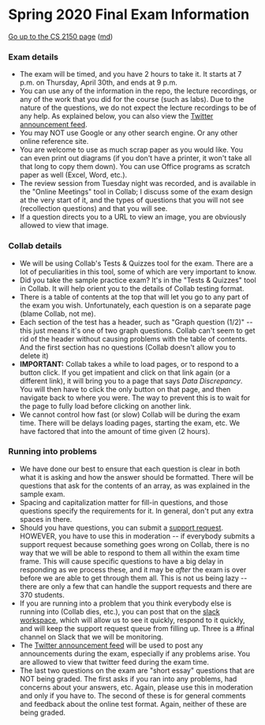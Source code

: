 Spring 2020 Final Exam Information
==================================

[Go up to the CS 2150 page](index.html) ([md](index.md))



### Exam details

- The exam will be timed, and you have 2 hours to take it.  It starts at 7 p.m. on Thursday, April 30th, and ends at 9 p.m.
- You can use any of the information in the repo, the lecture recordings, or any of the work that you did for the course (such as labs).  Due to the nature of the questions, we do not expect the lecture recordings to be of any help.  As explained below, you can also view the [Twitter announcement feed](https://twitter.com/uvacs2150).
- You may NOT use Google or any other search engine.  Or any other online reference site.
- You are welcome to use as much scrap paper as you would like.  You can even print out diagrams (if you don't have a printer, it won't take all that long to copy them down).  You can use Office programs as scratch paper as well (Excel, Word, etc.).
- The review session from Tuesday night was recorded, and is available in the "Online Meetings" tool in Collab; I discuss some of the exam design at the very start of it, and the types of questions that you will not see (recollection questions) and that you will see.
- If a question directs you to a URL to view an image, you are obviously allowed to view that image.


### Collab details

- We will be using Collab's Tests & Quizzes tool for the exam.  There are a lot of peculiarities in this tool, some of which are very important to know.
- Did you take the sample practice exam?  It's in the "Tests & Quizzes" tool in Collab.  It will help orient you to the details of Collab testing format.
- There is a table of contents at the top that will let you go to any part of the exam you wish.  Unfortunately, each question is on a separate page (blame Collab, not me).
- Each section of the test has a header, such as "Graph question (1/2)" -- this just means it's one of two graph questions.  Collab can't seem to get rid of the header without causing problems with the table of contents.  And the first section has no questions (Collab doesn't allow you to delete it)
- **IMPORTANT:** Collab takes a while to load pages, or to respond to a button click.  If you get impatient and click on that link again (or a different link), it will bring you to a page that says *Data Discrepancy*.  You will then have to click the only button on that page, and then navigate back to where you were.  The way to prevent this is to wait for the page to fully load before clicking on another link.
- We cannot control how fast (or slow) Collab will be during the exam time.  There will be delays loading pages, starting the exam, etc.  We have factored that into the amount of time given (2 hours).


### Running into problems

- We have done our best to ensure that each question is clear in both what it is asking and how the answer should be formatted.  There will be questions that ask for the contents of an array, as was explained in the sample exam.
- Spacing and capitalization matter for fill-in questions, and those questions specify the requirements for it.  In general, don't put any extra spaces in there.
- Should you have questions, you can submit a [support request](https://libra.cs.virginia.edu/~pedagogy/support.php).  HOWEVER, you have to use this in moderation -- if everybody submits a support request because something goes wrong on Collab, there is no way that we will be able to respond to them all within the exam time frame.  This will cause specific questions to have a big delay in responding as we process these, and it may be *after* the exam is over before we are able to get through them all.  This is not us being lazy -- there are only a few that can handle the support requests and there are 370 students.
- If you are running into a problem that you think everybody else is running into (Collab dies, etc.), you can post that on the [slack workspace](https://uvacs2150.slack.com), which will allow us to see it quickly, respond to it quickly, and will keep the support request queue from filling up.  Three is a #final channel on Slack that we will be monitoring.
- The [Twitter announcement feed](https://twitter.com/uvacs2150) will be used to post any announcements during the exam, especially if any problems arise.  You are allowed to view that twitter feed during the exam time.
- The last two questions on the exam are "short essay" questions that are NOT being graded.  The first asks if you ran into any problems, had concerns about your answers, etc.  Again, please use this in moderation and only if you have to.  The second of these is for general comments and feedback about the online test format.  Again, neither of these are being graded.
